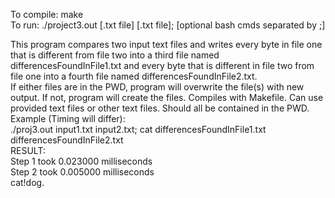 To compile: make <br/>
To run: ./project3.out [.txt file] [.txt file]; [optional bash cmds separated by ;] <br/>

This program compares two input text files and writes every byte in file one that is different from file two into a third file named differencesFoundInFile1.txt and every byte that is different in file two from file one into a fourth file named differencesFoundInFile2.txt. <br/>
If either files are in the PWD, program will overwrite the file(s) with new output. If not, program will create the files. Compiles with Makefile. Can use provided text files or other text files. Should all be contained in the PWD. <br/>
Example (Timing will differ): <br/>
./proj3.out input1.txt input2.txt; cat differencesFoundInFile1.txt differencesFoundInFile2.txt <br/>
RESULT: <br/>
Step 1 took 0.023000 milliseconds <br/>
Step 2 took 0.005000 milliseconds <br/>
cat!dog.

